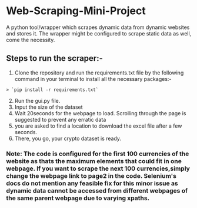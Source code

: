 # Web-Scraping-Mini-Project
A python tool/wrapper which scrapes dynamic data from dynamic websites and stores it. The wrapper might be configured to scrape static data as well, come the necessity.

## Steps to run the scraper:-
   1. Clone the repository and run the requirements.txt file by the following command in your terminal to install all the necessary packages:-
    
    > `pip install -r requirements.txt`
    
   2. Run the gui.py file.
   3. Input the size of the dataset
   4.  Wait 20seconds for the webpage to load. Scrolling through the page is suggested to prevent any erratic data
   5. you are asked to find a location to download the excel file after a few seconds.
   6. There, you go, your crypto dataset is ready.
   
   ### Note: The code is configured for the first 100 currencies of the website as thats the maximum elements that could fit in one webpage. If you want to scrape the next 100 currencies,simply change the webpage link to page2 in the code. Selenium's docs do not mention any feasible fix for this minor issue as dynamic data cannot be accessed from different webpages of the same parent webpage due to varying xpaths. 
